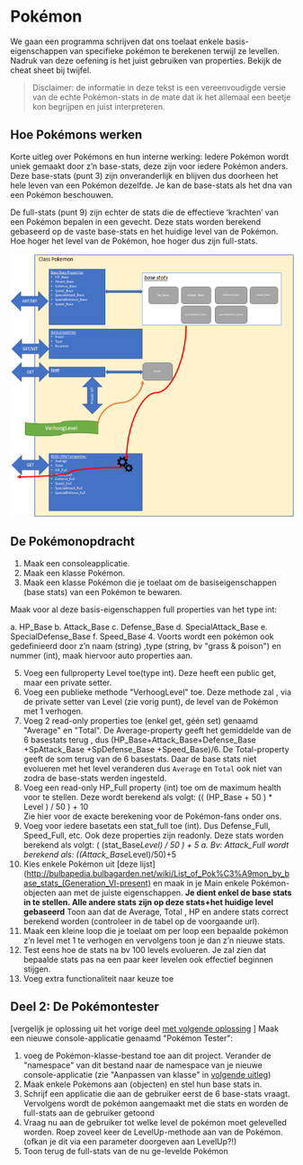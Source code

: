 # Pokémon

We gaan een programma schrijven dat ons toelaat enkele basis-eigenschappen van specifieke pokémon te berekenen terwijl ze levellen. 
Nadruk van deze oefening is het juist gebruiken van properties. Bekijk de cheat sheet bij twijfel.

>Disclaimer: de informatie in deze tekst is een vereenvoudigde versie van de echte Pokémon-stats in de mate dat ik het allemaal een beetje kon begrijpen en juist interpreteren.

## Hoe Pokémons werken

Korte uitleg over Pokémons en hun interne werking: Iedere Pokémon wordt uniek gemaakt door z’n base-stats, deze zijn voor iedere Pokémon anders. Deze base-stats  (punt 3) zijn onveranderlijk en blijven dus doorheen het hele leven van een Pokémon dezelfde. Je kan de base-stats als het dna van een Pokémon beschouwen.

De full-stats (punt 9) zijn echter de stats die de effectieve ‘krachten’ van een Pokémon bepalen in een gevecht. Deze stats worden berekend gebaseerd op de vaste base-stats en het huidige level van de Pokémon. Hoe hoger het level van de Pokémon, hoe hoger dus zijn full-stats. 

![pokemon](/assets/6_klassen/pokemon.png)

## De Pokémonopdracht

1.	Maak een consoleapplicatie.
2.	Maak een klasse Pokémon.
3.	Maak een klasse Pokémon die je toelaat om de basiseigenschappen (base stats) van een Pokémon te bewaren.

Maak voor al deze basis-eigenschappen full properties  van het type int:

a.	HP_Base
b.	Attack_Base
c.	Defense_Base
d.	SpecialAttack_Base
e.	SpecialDefense_Base
f.	Speed_Base
4.	Voorts wordt een pokémon ook gedefinieerd door z’n naam (string) ,type (string, bv "grass & poison") en nummer (int), maak hiervoor auto properties aan.

5.	Voeg een fullproperty Level toe(type int). Deze heeft een public get, maar een private setter.
6.	Voeg een publieke methode "VerhoogLevel" toe. Deze methode zal , via de private setter van Level (zie vorig punt), de level van de Pokémon met 1 verhogen.
7.	Voeg 2 read-only properties toe (enkel get, géén set) genaamd "Average" en "Total". De Average-property geeft het gemiddelde van de 6 basestats terug , dus (HP_Base+Attack_Base+Defense_Base +SpAttack_Base +SpDefense_Base +Speed_Base)/6. De Total-property geeft de som terug van de 6 basestats. Daar de base stats niet evolueren met het level veranderen dus ``Average`` en ``Total`` ook niet van zodra de base-stats werden ingesteld.
8.	Voeg een read-only HP_Full property (int) toe om de maximum health voor te stellen. Deze wordt berekend als volgt: 
(( (HP_Base + 50 ) * Level ) / 50 ) + 10  
Zie hier voor de exacte berekening voor de Pokémon-fans onder ons.
9.	Voeg voor iedere basetats een stat_full toe (int). Dus Defense_Full, Speed_Full, etc. Ook deze properties zijn readonly. Deze stats worden berekend als volgt: 
( (stat_Base*Level) / 50 ) + 5 
a.	Bv: Attack_Full wordt berekend als: ((Attack_Base*Level)/50)+5
10.	Kies enkele Pokémon uit [deze lijst](http://bulbapedia.bulbagarden.net/wiki/List_of_Pok%C3%A9mon_by_base_stats_(Generation_VI-present) en maak in je Main enkele Pokémon-objecten aan met de juiste eigenschappen. **Je dient enkel de base stats in te stellen. Alle andere stats zijn op deze stats+het huidige level gebaseerd** Toon aan dat de Average, Total , HP en andere stats correct berekend worden (controleer in de tabel op de voorgaande url).
11.	Maak een kleine loop die je toelaat om per loop een bepaalde pokémon z’n level met 1 te verhogen en vervolgens toon je dan z’n nieuwe stats.
12.	Test eens hoe de stats na bv 100 levels evolueren. Je zal zien dat bepaalde stats pas na een paar keer levelen ook effectief beginnen stijgen.
13.	Voeg extra functionaliteit naar keuze toe

## Deel 2: De Pokémontester

[vergelijk je oplossing uit het vorige deel [met volgende oplossing](/assets/6_klassen/Pokemon.cs) ]
Maak een nieuwe console-applicatie genaamd "Pokémon Tester":

1. voeg de Pokémon-klasse-bestand toe aan dit project. Verander de "namespace" van dit bestand naar de namespace van je nieuwe console-applicatie  (zie "Aanpassen van klasse" in [volgende uitleg](https://codevan1001nacht.wordpress.com/2013/11/06/werken-met-klassen-in-visual-studio/))
2. Maak enkele Pokemons aan (objecten) en stel hun base stats in. 
3. Schrijf een applicatie die aan de gebruiker eerst de 6 base-stats vraagt. Vervolgens wordt de pokémon aangemaakt met die stats en worden de full-stats aan de gebruiker getoond
4. Vraag nu aan de gebruiker tot welke level de pokémon moet gelevelled worden. Roep zoveel keer de LevelUp-methode aan van de Pokémon. (ofkan je dit via een parameter doorgeven aan LevelUp?!)
5. Toon terug de full-stats van de nu ge-levelde Pokémon